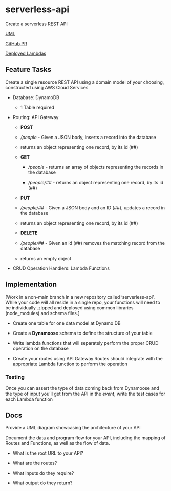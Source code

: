 # serverless-api

Create a serverless REST API

[UML]()

[GitHub PR]()

[Deployed Lambdas]()

## Feature Tasks

Create a single resource REST API using a domain model of your choosing, constructed using AWS Cloud Services

* Database: DynamoDB
  * 1 Table required

* Routing: API Gateway

  * **POST**

  * */people* - Given a JSON body, inserts a record
        into the database

  * returns an object representing one record, by
        its id (##)

  * **GET**

    * */people* - returns an array of objects
        representing the records in the database

    * */people/##* - returns an object representing
        one record, by its id (##)

  * **PUT**

  * */people/##* - Given a JSON body and an ID (##),
      updates a record in the database

  * returns an object representing one record, by its id (##)

  * **DELETE**

  * */people/##* - Given an id (##) removes the
      matching record from the database

  * returns an empty object

* CRUD Operation Handlers: Lambda Functions

## Implementation

[Work in a non-main branch in a new repository called ‘serverless-api’. While your code will all reside in a single repo, your functions will need to be individually .zipped and deployed using common libraries (node_modules) and schema files.]

* Create one table for one data model at Dynamo DB

* Create a **Dynamoose** schema to define the structure of your table

* Write lambda functions that will separately perform the proper CRUD operation on the database

* Create your routes using API Gateway
Routes should integrate with the appropriate Lambda function to perform the operation

### Testing

Once you can assert the type of data coming back from Dynamoose and the type of input you’ll get from the API in the *event*, write the test cases for each Lambda function

## Docs

Provide a UML diagram showcasing the architecture of your API

Document the data and program flow for your API, including the mapping of Routes and Functions, as well as the flow of data.

* What is the root URL to your API?

* What are the routes?

* What inputs do they require?

* What output do they return?
